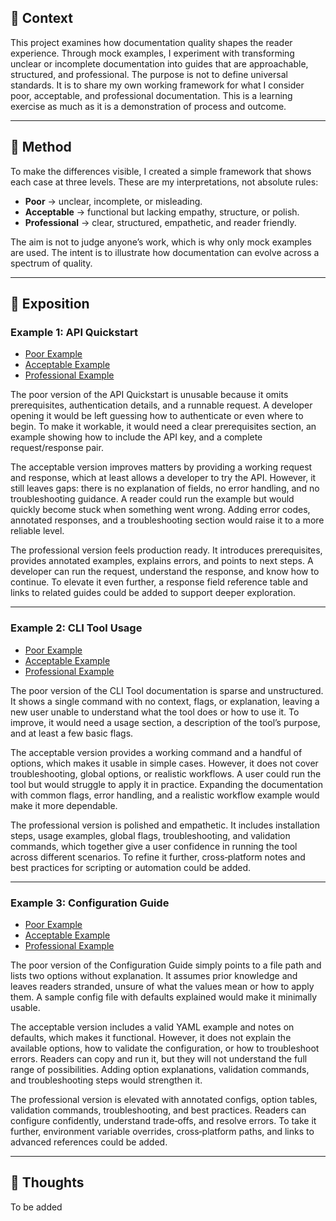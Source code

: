 ## 📖 Context  
 
This project examines how documentation quality shapes the reader experience. Through mock examples, I experiment with transforming unclear or incomplete documentation into guides that are approachable, structured, and professional.  The purpose is not to define universal standards. It is to share my own working framework for what I consider poor, acceptable, and professional documentation. This is a learning exercise as much as it is a demonstration of process and outcome.  

---

## 🧪 Method  

To make the differences visible, I created a simple framework that shows each case at three levels. These are my interpretations, not absolute rules:  

- **Poor** → unclear, incomplete, or misleading.  
- **Acceptable** → functional but lacking empathy, structure, or polish.  
- **Professional** → clear, structured, empathetic, and reader friendly.  

The aim is not to judge anyone’s work, which is why only mock examples are used. The intent is to illustrate how documentation can evolve across a spectrum of quality.  

---

## 💬 Exposition  

### Example 1: API Quickstart  
- [Poor Example](independent-projects/documentation-makeover/example-1-api-quickstart/poor-example.md)  
- [Acceptable Example](independent-projects/documentation-makeover/example-1-api-quickstart/acceptable-example.md)  
- [Professional Example](independent-projects/documentation-makeover/example-1-api-quickstart/professional-example.md)  

The poor version of the API Quickstart is unusable because it omits prerequisites, authentication details, and a runnable request. A developer opening it would be left guessing how to authenticate or even where to begin. To make it workable, it would need a clear prerequisites section, an example showing how to include the API key, and a complete request/response pair.  

The acceptable version improves matters by providing a working request and response, which at least allows a developer to try the API. However, it still leaves gaps: there is no explanation of fields, no error handling, and no troubleshooting guidance. A reader could run the example but would quickly become stuck when something went wrong. Adding error codes, annotated responses, and a troubleshooting section would raise it to a more reliable level.  

The professional version feels production ready. It introduces prerequisites, provides annotated examples, explains errors, and points to next steps. A developer can run the request, understand the response, and know how to continue. To elevate it even further, a response field reference table and links to related guides could be added to support deeper exploration.  

---

### Example 2: CLI Tool Usage  
- [Poor Example](independent-projects/documentation-makeover/example-2-cli-tool/poor-example.md)  
- [Acceptable Example](independent-projects/documentation-makeover/example-2-cli-tool/acceptable-example.md)  
- [Professional Example](independent-projects/documentation-makeover/example-2-cli-tool/professional-example.md)  

The poor version of the CLI Tool documentation is sparse and unstructured. It shows a single command with no context, flags, or explanation, leaving a new user unable to understand what the tool does or how to use it. To improve, it would need a usage section, a description of the tool’s purpose, and at least a few basic flags.  

The acceptable version provides a working command and a handful of options, which makes it usable in simple cases. However, it does not cover troubleshooting, global options, or realistic workflows. A user could run the tool but would struggle to apply it in practice. Expanding the documentation with common flags, error handling, and a realistic workflow example would make it more dependable.  

The professional version is polished and empathetic. It includes installation steps, usage examples, global flags, troubleshooting, and validation commands, which together give a user confidence in running the tool across different scenarios. To refine it further, cross‑platform notes and best practices for scripting or automation could be added.  

---

### Example 3: Configuration Guide  
- [Poor Example](independent-projects/documentation-makeover/example-3-configuration-guide/poor-example.md)  
- [Acceptable Example](independent-projects/documentation-makeover/example-3-configuration-guide/acceptable-example.md)  
- [Professional Example](independent-projects/documentation-makeover/example-3-configuration-guide/professional-example.md)  

The poor version of the Configuration Guide simply points to a file path and lists two options without explanation. It assumes prior knowledge and leaves readers stranded, unsure of what the values mean or how to apply them. A sample config file with defaults explained would make it minimally usable.  

The acceptable version includes a valid YAML example and notes on defaults, which makes it functional. However, it does not explain the available options, how to validate the configuration, or how to troubleshoot errors. Readers can copy and run it, but they will not understand the full range of possibilities. Adding option explanations, validation commands, and troubleshooting steps would strengthen it.  

The professional version is elevated with annotated configs, option tables, validation commands, troubleshooting, and best practices. Readers can configure confidently, understand trade‑offs, and resolve errors. To take it further, environment variable overrides, cross‑platform paths, and links to advanced references could be added.  

---

## 💭 Thoughts  


To be added

